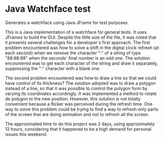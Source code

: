 # Java Watchface test
Generates a watchface using Java JFrame for test purposes.

This is a Java implementation of a watchface for general tests. 
It uses JFrames to build the GUI. Despite the little size of the file, it was noted that it presents several challenges for a developer´s first approach.
The first problem encountered was how to solve a shift in the digital clock refresh (at each second) when we remove the character ":" of a string of type "88:88:88" when the seconds' final number is an odd one.
The solution encountered was to get each character of the string and draw it separately, suppressing the ":" character with a blank one.

The second problem encountered was how to draw a line so that we could have control of its thickness? 
The solution adopted was to draw a polygon instead of a line, so that it was possible to control the polygon form by varying its coordinates accordingly.
It was implemented a method to rotate de polygon to the new position. 
However, this solution is not totally convenient because a flicker was perceived 
 during the refresh time. One way to solve this problem could be trying to find a way to refresh only parts of the screen that are doing animation and not to refresh all the screen.

The approximated time to do this project was  2 days, using approximately 12 hours, considering that it happened to be a high demand for personal issues this weekend.


